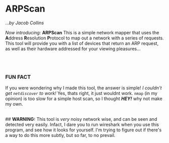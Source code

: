 # ARPScan
...<i>by Jacob Collins</i>

<i>Now introducing:</i> <b>ARPScan</b>
This is a simple network mapper that uses the <b>A</b>ddress <b>R</b>esolution <b>P</b>rotocol to map out a network with a series of requests. This tool will provide you with a list of devices that return an ARP request, as well as their hardware addressed for your viewing pleasures...

<br />
<br />

### FUN FACT
If you were wondering why I made this tool, the answer is simple! <i>I couldn't get `netdiscover` to work!</i> Yes, thats right, it just wouldnt work. `nmap` (in my opinion) is too slow for a simple host scan, so I thought <b><i>HEY!</i></b> why not make my own.

<br />
## <b>WARNING:</b>
This tool is <i>very</i> noisy network wise, and can be seen and detected very easily. Infact, I dare you to run wireshark when you use this program, and see how it looks for yourself. I'm trying to figure out if there's a way to do this more subtly, but so far, to no prevail.
